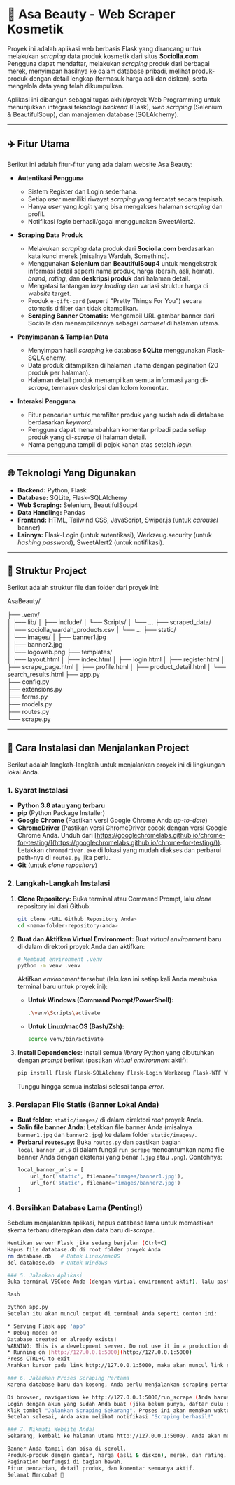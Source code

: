 # 🌸 Asa Beauty - Web Scraper Kosmetik

Proyek ini adalah aplikasi web berbasis Flask yang dirancang untuk melakukan *scraping* data produk kosmetik dari situs **Sociolla.com**. Pengguna dapat mendaftar, melakukan *scraping* produk dari berbagai merek, menyimpan hasilnya ke dalam database pribadi, melihat produk-produk dengan detail lengkap (termasuk harga asli dan diskon), serta mengelola data yang telah dikumpulkan.

Aplikasi ini dibangun sebagai tugas akhir/proyek Web Programming untuk menunjukkan integrasi teknologi *backend* (Flask), *web scraping* (Selenium & BeautifulSoup), dan manajemen database (SQLAlchemy).

---

## ✈️ Fitur Utama

Berikut ini adalah fitur-fitur yang ada dalam website Asa Beauty:

* **Autentikasi Pengguna**
    * Sistem Register dan Login sederhana.
    * Setiap *user* memiliki riwayat *scraping* yang tercatat secara terpisah.
    * Hanya *user* yang *login* yang bisa mengakses halaman *scraping* dan profil.
    * Notifikasi *login* berhasil/gagal menggunakan SweetAlert2.

* **Scraping Data Produk**
    * Melakukan *scraping* data produk dari **Sociolla.com** berdasarkan kata kunci merek (misalnya Wardah, Somethinc).
    * Menggunakan **Selenium** dan **BeautifulSoup4** untuk mengekstrak informasi detail seperti nama produk, harga (bersih, asli, hemat), *brand*, *rating*, dan **deskripsi produk** dari halaman detail.
    * Mengatasi tantangan *lazy loading* dan variasi struktur harga di *website* target.
    * Produk `e-gift-card` (seperti "Pretty Things For You") secara otomatis difilter dan tidak ditampilkan.
    * **Scraping Banner Otomatis:** Mengambil URL gambar banner dari Sociolla dan menampilkannya sebagai *carousel* di halaman utama.

* **Penyimpanan & Tampilan Data**
    * Menyimpan hasil *scraping* ke database **SQLite** menggunakan Flask-SQLAlchemy.
    * Data produk ditampilkan di halaman utama dengan pagination (20 produk per halaman).
    * Halaman detail produk menampilkan semua informasi yang di-*scrape*, termasuk deskripsi dan kolom komentar.

* **Interaksi Pengguna**
    * Fitur pencarian untuk memfilter produk yang sudah ada di database berdasarkan *keyword*.
    * Pengguna dapat menambahkan komentar pribadi pada setiap produk yang di-*scrape* di halaman detail.
    * Nama pengguna tampil di pojok kanan atas setelah *login*.

---

## 🌐 Teknologi Yang Digunakan

* **Backend:** Python, Flask
* **Database:** SQLite, Flask-SQLAlchemy
* **Web Scraping:** Selenium, BeautifulSoup4
* **Data Handling:** Pandas
* **Frontend:** HTML, Tailwind CSS, JavaScript, Swiper.js (untuk *carousel* banner)
* **Lainnya:** Flask-Login (untuk autentikasi), Werkzeug.security (untuk *hashing password*), SweetAlert2 (untuk notifikasi).

---

## 📂 Struktur Project

Berikut adalah struktur file dan folder dari proyek ini:

AsaBeauty/

├── .venv/                 
│   ├── lib/
│   ├── include/
│   └── Scripts/
│   └── ...
├── scraped_data/          
│   └── sociolla_wardah_products.csv
│   └── ...
├── static/               
│   └── images/
│       ├── banner1.jpg    
│       ├── banner2.jpg   
│       └── logoweb.png
├── templates/           
│   ├── layout.html
│   ├── index.html
│   ├── login.html
│   ├── register.html
│   ├── scrape_page.html
│   ├── profile.html
│   ├── product_detail.html
│   └── search_results.html
├── app.py                 
├── config.py             
├── extensions.py          
├── forms.py              
├── models.py             
├── routes.py            
└── scrape.py           


---

## 🚀 Cara Instalasi dan Menjalankan Project

Berikut adalah langkah-langkah untuk menjalankan proyek ini di lingkungan lokal Anda.

### 1. Syarat Instalasi

* **Python 3.8 atau yang terbaru**
* **pip** (Python Package Installer)
* **Google Chrome** (Pastikan versi Google Chrome Anda *up-to-date*)
* **ChromeDriver** (Pastikan versi ChromeDriver cocok dengan versi Google Chrome Anda. Unduh dari [https://googlechromelabs.github.io/chrome-for-testing/](https://googlechromelabs.github.io/chrome-for-testing/)). Letakkan `chromedriver.exe` di lokasi yang mudah diakses dan perbarui path-nya di `routes.py` jika perlu.
* **Git** (untuk *clone repository*)

### 2. Langkah-Langkah Instalasi

1.  **Clone Repository:**
    Buka terminal atau Command Prompt, lalu *clone* repository ini dari Github:
    ```bash
    git clone <URL Github Repository Anda>
    cd <nama-folder-repository-anda>
    ```

2.  **Buat dan Aktifkan Virtual Environment:**
    Buat *virtual environment* baru di dalam direktori proyek Anda dan aktifkan:
    ```bash
    # Membuat environment .venv
    python -m venv .venv
    ```
    Aktifkan *environment* tersebut (lakukan ini setiap kali Anda membuka terminal baru untuk proyek ini):
    * **Untuk Windows (Command Prompt/PowerShell):**
        ```bash
        .\venv\Scripts\activate
        ```
    * **Untuk Linux/macOS (Bash/Zsh):**
        ```bash
        source venv/bin/activate
        ```

3.  **Install Dependencies:**
    Install semua *library* Python yang dibutuhkan dengan *prompt* berikut (pastikan *virtual environment* aktif):
    ```bash
    pip install Flask Flask-SQLAlchemy Flask-Login Werkzeug Flask-WTF WTForms pandas beautifulsoup4 selenium
    ```
    Tunggu hingga semua instalasi selesai tanpa *error*.

### 3. Persiapan File Statis (Banner Lokal Anda)

* **Buat folder:** `static/images/` di dalam direktori *root* proyek Anda.
* **Salin file banner Anda:** Letakkan file banner Anda (misalnya `banner1.jpg` dan `banner2.jpg`) ke dalam folder `static/images/`.
* **Perbarui `routes.py`:** Buka `routes.py` dan pastikan bagian `local_banner_urls` di dalam fungsi `run_scrape` mencantumkan nama file banner Anda dengan ekstensi yang benar (`.jpg` atau `.png`). Contohnya:
    ```python
    local_banner_urls = [
        url_for('static', filename='images/banner1.jpg'),
        url_for('static', filename='images/banner2.jpg')
    ]
    ```

### 4. Bersihkan Database Lama (Penting!)

Sebelum menjalankan aplikasi, hapus database lama untuk memastikan skema terbaru diterapkan dan data baru di-*scrape*.

```bash
Hentikan server Flask jika sedang berjalan (Ctrl+C)
Hapus file database.db di root folder proyek Anda
rm database.db   # Untuk Linux/macOS
del database.db  # Untuk Windows

### 5. Jalankan Aplikasi
Buka terminal VSCode Anda (dengan virtual environment aktif), lalu pastikan direktori sudah benar. Setelah itu jalankan prompt ini.

Bash

python app.py
Setelah itu akan muncul output di terminal Anda seperti contoh ini:

* Serving Flask app 'app'
* Debug mode: on
Database created or already exists!
WARNING: This is a development server. Do not use it in a production deployment. Use a production WSGI server instead.
* Running on [http://127.0.0.1:5000](http://127.0.0.1:5000)
Press CTRL+C to exit
Arahkan kursor pada link http://127.0.0.1:5000, maka akan muncul link server website. Klik dan Anda akan tiba di halaman beranda website.

### 6. Jalankan Proses Scraping Pertama
Karena database baru dan kosong, Anda perlu menjalankan scraping pertama kali untuk mengisi data.

Di browser, navigasikan ke http://127.0.0.1:5000/run_scrape (Anda harus mengetik URL ini secara manual karena tidak ada di navigasi umum).
Login dengan akun yang sudah Anda buat (jika belum punya, daftar dulu di /register).
Klik tombol "Jalankan Scraping Sekarang". Proses ini akan memakan waktu. Amati terminal untuk melihat progress-nya.
Setelah selesai, Anda akan melihat notifikasi "Scraping berhasil!"

### 7. Nikmati Website Anda!
Sekarang, kembali ke halaman utama http://127.0.0.1:5000/. Anda akan melihat:

Banner Anda tampil dan bisa di-scroll.
Produk-produk dengan gambar, harga (asli & diskon), merek, dan rating.
Pagination berfungsi di bagian bawah.
Fitur pencarian, detail produk, dan komentar semuanya aktif.
Selamat Mencoba! 🚀
